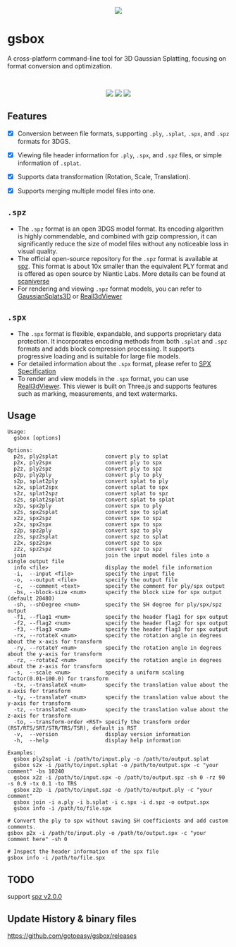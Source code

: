 <p align=center>
<img src="https://gotoeasy.github.io/3dgs/gsbox.png"/>
</p>


# gsbox

A cross-platform command-line tool for 3D Gaussian Splatting, focusing on format conversion and optimization.

<br>

<p align="center">
    <a href="https://repo-sam.inria.fr/fungraph/3d-gaussian-splatting/"><img src="https://img.shields.io/badge/model-3DGS-brightgreen.svg"></a>
    <a href="https://github.com/gotoeasy/gsbox/releases/latest"><img src="https://img.shields.io/github/release/gotoeasy/gsbox.svg"></a>
    <a href="https://github.com/gotoeasy/gsbox/blob/master/LICENSE"><img src="https://img.shields.io/github/license/gotoeasy/gsbox"></a>
<p>

## Features
- [x] Conversion between file formats, supporting `.ply`, `.splat`, `.spx`, and `.spz` formats for 3DGS.
- [x] Viewing file header information for `.ply`, `.spx`, and `.spz` files, or simple information of `.splat`.
- [x] Supports data transformation (Rotation, Scale, Translation).
- [x] Supports merging multiple model files into one.


## `.spz`
- The `.spz` format is an open 3DGS model format. Its encoding algorithm is highly commendable, and combined with gzip compression, it can significantly reduce the size of model files without any noticeable loss in visual quality.
- The official open-source repository for the `.spz` format is available at [spz](https://github.com/nianticlabs/spz). This format is about 10x smaller than the equivalent PLY format and is offered as open source by Niantic Labs. More details can be found at [scaniverse](https://scaniverse.com/spz)
- For rendering and viewing `.spz` format models, you can refer to [GaussianSplats3D](https://github.com/mkkellogg/GaussianSplats3D) or [Reall3dViewer](https://github.com/reall3d-com/Reall3dViewer)

## `.spx`
- The `.spx` format is flexible, expandable, and supports proprietary data protection. It incorporates encoding methods from both `.splat` and `.spz` formats and adds block compression processing. It supports progressive loading and is suitable for large file models.
- For detailed information about the `.spx` format, please refer to [SPX Specification](https://github.com/reall3d-com/Reall3dViewer/blob/main/SPX_EN.md)
- To render and view models in the `.spx` format, you can use [Reall3dViewer](https://github.com/reall3d-com/Reall3dViewer). This viewer is built on Three.js and supports features such as marking, measurements, and text watermarks.

## Usage
```shell
Usage:
  gsbox [options]

Options:
  p2s, ply2splat               convert ply to splat
  p2x, ply2spx                 convert ply to spx
  p2z, ply2spz                 convert ply to spz
  p2p, ply2ply                 convert ply to ply
  s2p, splat2ply               convert splat to ply
  s2x, splat2spx               convert splat to spx
  s2z, splat2spz               convert splat to spz
  s2s, splat2splat             convert splat to splat
  x2p, spx2ply                 convert spx to ply
  x2s, spx2splat               convert spx to splat
  x2z, spx2spz                 convert spx to spz
  x2x, spx2spx                 convert spx to spx
  z2p, spz2ply                 convert spz to ply
  z2s, spz2splat               convert spz to splat
  z2x, spz2spx                 convert spz to spx
  z2z, spz2spz                 convert spz to spz
  join                         join the input model files into a single output file
  info <file>                  display the model file information
  -i,  --input <file>          specify the input file
  -o,  --output <file>         specify the output file
  -c,  --comment <text>        specify the comment for ply/spx output
  -bs, --block-size <num>      specify the block size for spx output (default 20480)
  -sh, --shDegree <num>        specify the SH degree for ply/spx/spz output
  -f1, --flag1 <num>           specify the header flag1 for spx output
  -f2, --flag2 <num>           specify the header flag2 for spx output
  -f3, --flag3 <num>           specify the header flag3 for spx output
  -rx, --rotateX <num>         specify the rotation angle in degrees about the x-axis for transform
  -ry, --rotateY <num>         specify the rotation angle in degrees about the y-axis for transform
  -rz, --rotateZ <num>         specify the rotation angle in degrees about the z-axis for transform
  -s,  --scale <num>           specify a uniform scaling factor(0.01~100.0) for transform
  -tx, --translateX <num>      specify the translation value about the x-axis for transform
  -ty, --translateY <num>      specify the translation value about the y-axis for transform
  -tz, --translateZ <num>      specify the translation value about the z-axis for transform
  -to, --transform-order <RST> specify the transform order (RST/RTS/SRT/STR/TRS/TSR), default is RST
  -v,  --version               display version information
  -h,  --help                  display help information

Examples:
  gsbox ply2splat -i /path/to/input.ply -o /path/to/output.splat
  gsbox s2x -i /path/to/input.splat -o /path/to/output.spx -c "your comment" -bs 10240
  gsbox x2z -i /path/to/input.spx -o /path/to/output.spz -sh 0 -rz 90 -s 0.9 -tx 0.1 -to TRS
  gsbox z2p -i /path/to/input.spz -o /path/to/output.ply -c "your comment"
  gsbox join -i a.ply -i b.splat -i c.spx -i d.spz -o output.spx
  gsbox info -i /path/to/file.spx

# Convert the ply to spx without saving SH coefficients and add custom comments.
gsbox p2x -i /path/to/input.ply -o /path/to/output.spx -c "your comment here" -sh 0

# Inspect the header information of the spx file
gsbox info -i /path/to/file.spx
```

## TODO
support [spz v2.0.0](https://github.com/nianticlabs/spz/releases/tag/v2.0.0)

## Update History & binary files
https://github.com/gotoeasy/gsbox/releases
